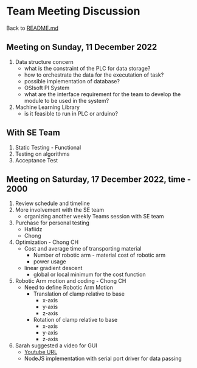 # Team Meeting Discussion

Back to [README.md](../README.md)

## Meeting on Sunday, 11 December 2022

1. Data structure concern
   - what is the constraint of the PLC for data storage?
   - how to orchestrate the data for the executation of task?
   - possible implementation of database?
   - OSIsoft PI System
   - what are the interface requirement for the team to develop the module to be used in the system?
2. Machine Learning Library
   - is it feasible to run in PLC or arduino?

## With SE Team

1. Static Testing - Functional
2. Testing on algorithms
3. Acceptance Test

## Meeting on Saturday, 17 December 2022, time - 2000

1. Review schedule and timeline
2. More involvement with the SE team
   - organizing another weekly Teams session with SE team
3. Purchase for personal testing
   - Hafiidz
   - Chong
4. Optimization - Chong CH
   - Cost and average time of transporting material
     - Number of robotic arm - material cost of robotic arm
     - power usage
   - linear gradient descent
     - global or local minimum for the cost function
5. Robotic Arm motion and coding - Chong CH
   - Need to define Robotic Arm Motion
     - Translation of clamp relative to base
       - x-axis
       - y-axis
       - z-axis
     - Rotation of clamp relative to base
       - x-axis
       - y-axis
       - z-axis
6. Sarah suggested a video for GUI
   - [Youtube URL](https://www.youtube.com/watch?v=gQYsUjT-IBo)
   - NodeJS implementation with serial port driver for data passing
